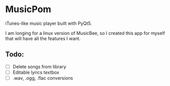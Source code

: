 # MusicPom

iTunes-like music player built with PyQt5.

I am longing for a linux version of MusicBee, so I created this app for myself that will have all the features I want.

## Todo:

- [ ] Delete songs from library
- [ ] Editable lyrics textbox
- [ ] .wav, .ogg, .flac conversions
